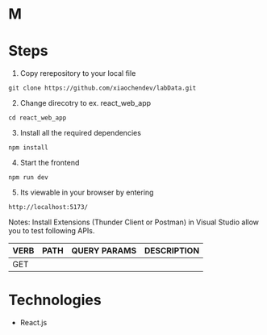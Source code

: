 #  M


# Steps
1. Copy rerepository to your local file
```
git clone https://github.com/xiaochendev/labData.git
```

2. Change direcotry to ex. react_web_app
```
cd react_web_app
```

3. Install all the required dependencies
```
npm install
```

4. Start the frontend
```
npm run dev
```

5. Its viewable in your browser by entering

```
http://localhost:5173/
```

Notes: Install Extensions (Thunder Client or Postman) in Visual Studio allow you to test following APIs.

|  VERB |   PATH | QUERY PARAMS | DESCRIPTION |
|----------|----------|--------|------------------------------|
|  GET	|  

# Technologies
- React.js
